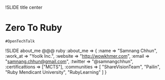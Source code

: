 !SLIDE title center
# Zero To Ruby #
    #OpenTechTalk

!SLIDE about_me 
    @@@ ruby
    :about_me => {
      :name => "Samnang Chhun",
      :work_at => "Yoolk Inc.",
      :website => "http://wowkhmer.com",
      :email => "samnang.chhun@gmail.com",
      :twitter => "@samnangchhun",
      :certificattions => ["MCTS"],
      :communities => [
        "ShareVisionTeam",
        "Pailin",
        "Ruby Mendicant University",
        "RubyLearning"
      ]
    }
